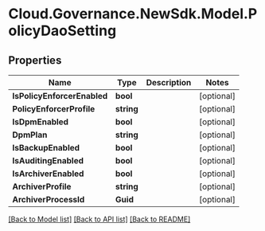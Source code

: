 # Cloud.Governance.NewSdk.Model.PolicyDaoSetting
## Properties

Name | Type | Description | Notes
------------ | ------------- | ------------- | -------------
**IsPolicyEnforcerEnabled** | **bool** |  | [optional] 
**PolicyEnforcerProfile** | **string** |  | [optional] 
**IsDpmEnabled** | **bool** |  | [optional] 
**DpmPlan** | **string** |  | [optional] 
**IsBackupEnabled** | **bool** |  | [optional] 
**IsAuditingEnabled** | **bool** |  | [optional] 
**IsArchiverEnabled** | **bool** |  | [optional] 
**ArchiverProfile** | **string** |  | [optional] 
**ArchiverProcessId** | **Guid** |  | [optional] 

[[Back to Model list]](../README.md#documentation-for-models) [[Back to API list]](../README.md#documentation-for-api-endpoints) [[Back to README]](../README.md)

